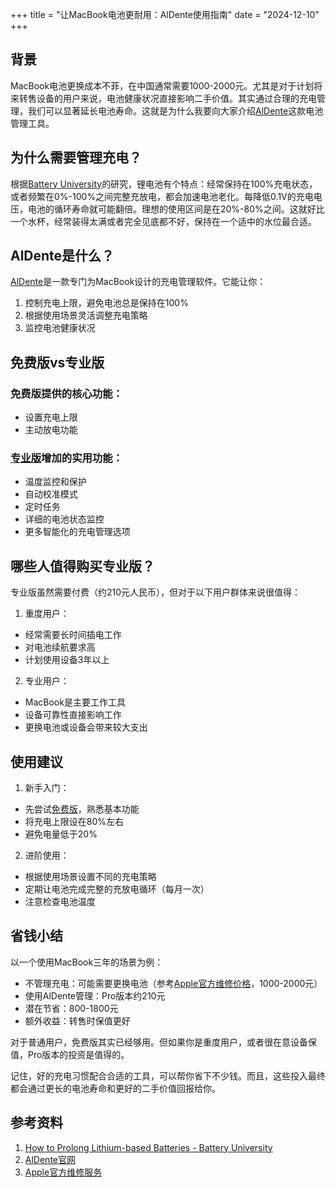 +++
title = "让MacBook电池更耐用：AlDente使用指南"
date = "2024-12-10"
+++

## 背景
MacBook电池更换成本不菲，在中国通常需要1000-2000元。尤其是对于计划将来转售设备的用户来说，电池健康状况直接影响二手价值。其实通过合理的充电管理，我们可以显著延长电池寿命。这就是为什么我要向大家介绍[AlDente](https://apphousekitchen.com/)这款电池管理工具。

## 为什么需要管理充电？

根据[Battery University](https://batteryuniversity.com/article/bu-808-how-to-prolong-lithium-based-batteries)的研究，锂电池有个特点：经常保持在100%充电状态，或者频繁在0%-100%之间完整充放电，都会加速电池老化。每降低0.1V的充电电压，电池的循环寿命就可能翻倍。理想的使用区间是在20%-80%之间。这就好比一个水杯，经常装得太满或者完全见底都不好，保持在一个适中的水位最合适。

## AlDente是什么？

[AlDente](https://apphousekitchen.com/)是一款专门为MacBook设计的充电管理软件。它能让你：
1. 控制充电上限，避免电池总是保持在100%
2. 根据使用场景灵活调整充电策略
3. 监控电池健康状况

## 免费版vs专业版

### 免费版提供的核心功能：
- 设置充电上限
- 主动放电功能

### [专业版](https://apphousekitchen.com/pricing)增加的实用功能：
- 温度监控和保护
- 自动校准模式
- 定时任务
- 详细的电池状态监控
- 更多智能化的充电管理选项

## 哪些人值得购买专业版？

专业版虽然需要付费（约210元人民币），但对于以下用户群体来说很值得：

1. 重度用户：
- 经常需要长时间插电工作
- 对电池续航要求高
- 计划使用设备3年以上

2. 专业用户：
- MacBook是主要工作工具
- 设备可靠性直接影响工作
- 更换电池或设备会带来较大支出

## 使用建议

1. 新手入门：
- 先尝试[免费版](https://apphousekitchen.com/)，熟悉基本功能
- 将充电上限设在80%左右
- 避免电量低于20%

2. 进阶使用：
- 根据使用场景设置不同的充电策略
- 定期让电池完成完整的充放电循环（每月一次）
- 注意检查电池温度

## 省钱小结

以一个使用MacBook三年的场景为例：
- 不管理充电：可能需要更换电池（参考[Apple官方维修价格](https://support.apple.com/mac/repair/service)，1000-2000元）
- 使用AlDente管理：Pro版本约210元
- 潜在节省：800-1800元
- 额外收益：转售时保值更好

对于普通用户，免费版其实已经够用。但如果你是重度用户，或者很在意设备保值，Pro版本的投资是值得的。

记住，好的充电习惯配合合适的工具，可以帮你省下不少钱。而且，这些投入最终都会通过更长的电池寿命和更好的二手价值回报给你。

## 参考资料
1. [How to Prolong Lithium-based Batteries - Battery University](https://batteryuniversity.com/article/bu-808-how-to-prolong-lithium-based-batteries)
2. [AlDente官网](https://apphousekitchen.com/)
3. [Apple官方维修服务](https://support.apple.com/mac/repair/service)